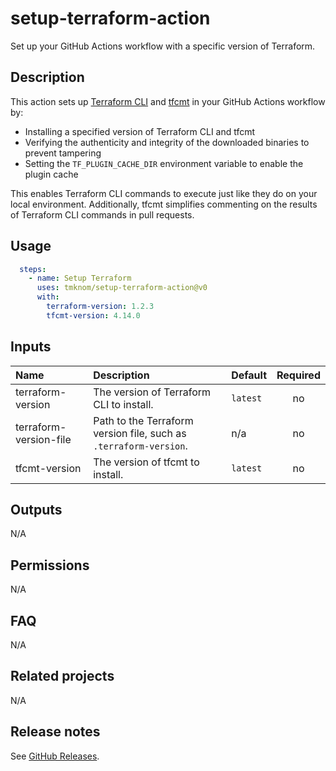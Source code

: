 # setup-terraform-action

Set up your GitHub Actions workflow with a specific version of Terraform.

<!-- actdocs start -->

## Description

This action sets up [Terraform CLI](https://www.terraform.io/) and
[tfcmt](https://github.com/suzuki-shunsuke/tfcmt) in your GitHub Actions workflow by:

- Installing a specified version of Terraform CLI and tfcmt
- Verifying the authenticity and integrity of the downloaded binaries to prevent tampering
- Setting the `TF_PLUGIN_CACHE_DIR` environment variable to enable the plugin cache

This enables Terraform CLI commands to execute just like they do on your local environment.
Additionally, tfcmt simplifies commenting on the results of Terraform CLI commands in pull requests.

## Usage

```yaml
  steps:
    - name: Setup Terraform
      uses: tmknom/setup-terraform-action@v0
      with:
        terraform-version: 1.2.3
        tfcmt-version: 4.14.0
```

## Inputs

| Name | Description | Default | Required |
| :--- | :---------- | :------ | :------: |
| terraform-version | The version of Terraform CLI to install. | `latest` | no |
| terraform-version-file | Path to the Terraform version file, such as `.terraform-version`. | n/a | no |
| tfcmt-version | The version of tfcmt to install. | `latest` | no |

## Outputs

N/A

<!-- actdocs end -->

## Permissions

N/A

## FAQ

N/A

## Related projects

N/A

## Release notes

See [GitHub Releases][releases].

[releases]: https://github.com/tmknom/setup-terraform-action/releases
